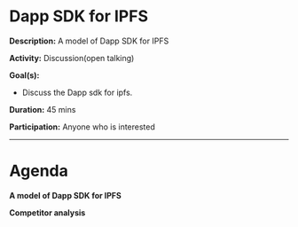 # Dapp SDK for IPFS

**Description:** A model of Dapp SDK for IPFS

**Activity:** Discussion(open talking)

**Goal(s):**
- Discuss the Dapp sdk for ipfs.

**Duration:** 45 mins

**Participation:** Anyone who is interested

---
# Agenda
**A model of Dapp SDK for IPFS**

**Competitor analysis** 
